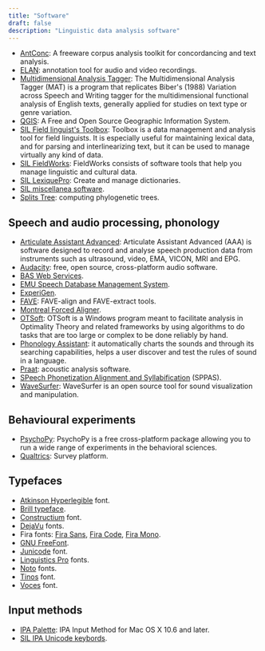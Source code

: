 ```yaml
---
title: "Software"
draft: false
description: "Linguistic data analysis software"
---
```


- [AntConc](http://www.laurenceanthony.net/software/antconc/): A freeware corpus analysis toolkit for concordancing and text analysis.
- [ELAN](https://archive.mpi.nl/tla/elan): annotation tool for audio and video recordings.
- [Multidimensional Analysis Tagger](https://sites.google.com/site/multidimensionaltagger/): The Multidimensional Analysis Tagger (MAT) is a program that replicates Biber's (1988) Variation across Speech and Writing tagger for the multidimensional functional analysis of English texts, generally applied for studies on text type or genre variation.
- [QGIS](https://www.qgis.org/en/site/): A Free and Open Source Geographic Information System.
- [SIL Field linguist's Toolbox](https://software.sil.org/toolbox/): Toolbox is a data management and analysis tool for field linguists. It is especially useful for maintaining lexical data, and for parsing and interlinearizing text, but it can be used to manage virtually any kind of data.
- [SIL FieldWorks](https://software.sil.org/fieldworks/): FieldWorks consists of software tools that help you manage linguistic and cultural data.
- [SIL LexiquePro](https://software.sil.org/lexiquepro/): Create and manage dictionaries.
- [SIL miscellanea software](https://software.sil.org/products/).
- [Splits Tree](https://uni-tuebingen.de/en/fakultaeten/mathematisch-naturwissenschaftliche-fakultaet/fachbereiche/informatik/lehrstuehle/algorithms-in-bioinformatics/software/splitstree/): computing phylogenetic trees.

## Speech and audio processing, phonology

- [Articulate Assistant Advanced](http://www.articulateinstruments.com/aaa/): Articulate Assistant Advanced (AAA)  is software designed to record and analyse speech production data from instruments such as ultrasound, video, EMA, VICON, MRI and EPG.
- [Audacity](https://www.audacityteam.org): free, open source, cross-platform audio software.
- [BAS Web Services](https://clarin.phonetik.uni-muenchen.de/BASWebServices/interface).
- [EMU Speech Database Management System](https://ips-lmu.github.io/EMU.html).
- [ExperiGen](https://becker.phonologist.org/experigen/).
- [FAVE](https://github.com/JoFrhwld/FAVE): FAVE-align and FAVE-extract tools.
- [Montreal Forced Aligner](https://montreal-forced-aligner.readthedocs.io/en/latest/#).
- [OTSoft](https://linguistics.ucla.edu/people/hayes/otsoft/): OTSoft is a Windows program meant to facilitate analysis in Optimality Theory and related frameworks by using algorithms to do tasks that are too large or complex to be done reliably by hand.
- [Phonology Assistant](https://software.sil.org/phonologyassistant/): it automatically charts the sounds and through its searching capabilities, helps a user discover and test the rules of sound in a language.
- [Praat](https://www.fon.hum.uva.nl/praat/): acoustic analysis software.
- [SPeech Phonetization Alignment and Syllabification](http://www.sppas.org) (SPPAS).
- [WaveSurfer](https://sourceforge.net/projects/wavesurfer/): WaveSurfer is an open source tool for sound visualization and manipulation.

## Behavioural experiments

- [PsychoPy](https://www.psychopy.org): PsychoPy is a free cross-platform package allowing you to run a wide range of experiments in the behavioral sciences.
- [Qualtrics](https://www.ed.ac.uk/information-services/learning-technology/survey-tools/qualtrics-for-cahss-members): Survey platform.


## Typefaces

- [Atkinson Hyperlegible](https://brailleinstitute.org/freefont) font.
- [Brill typeface](https://brill.com/page/BrillFont/brill-typeface).
- [Constructium](https://www.cufonfonts.com/font/constructium) font.
- [DejaVu](https://dejavu-fonts.github.io) fonts.
- Fira fonts: [Fira Sans](https://fonts.google.com/specimen/Fira+Sans), [Fira Code](https://fonts.google.com/specimen/Fira+Code), [Fira Mono](https://fonts.google.com/specimen/Fira+Mono).
- [GNU FreeFont](https://www.gnu.org/software/freefont/).
- [Junicode](https://junicode.sourceforge.io) font.
- [Linguistics Pro](https://github.com/StefanPeev/Linguistics-Pro) fonts.
- [Noto](https://fonts.google.com/noto) fonts.
- [Tinos](https://fonts.google.com/specimen/Tinos) font.
- [Voces](https://fonts.google.com/specimen/Voces) font.

## Input methods

- [IPA Palette](https://www.blugs.com/IPAPalette/): IPA Input Method for Mac OS X 10.6 and later.
- [SIL IPA Unicode keybords](https://scripts.sil.org/uniipakeyboard).
